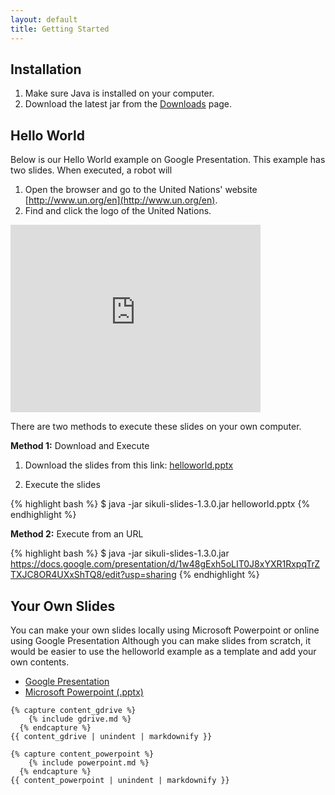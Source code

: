 ```yaml
---
layout: default
title: Getting Started
---
```


## Installation

1. Make sure Java is installed on your computer.
2. Download the latest jar from the [Downloads](/downloads.html) page.


## Hello World

Below is our Hello World example on Google Presentation. This example has two slides. When executed, a robot will
1. Open the browser and go to the United Nations' website [http://www.un.org/en](http://www.un.org/en).
2. Find and click the logo of the United Nations.

<iframe src="https://docs.google.com/presentation/d/1w48gExh5oLIT0J8xYXR1RxpqTrZTXJC8OR4UXxShTQ8/embed?start=false&amp;loop=false&amp;delayms=3000" frameborder="0" width="400" height="300" allowfullscreen="true" mozallowfullscreen="true" webkitallowfullscreen="true">
</iframe>

There are two methods to execute these slides on your own computer.

**Method 1:** Download and Execute

1. Download the slides from this link: [helloworld.pptx](https://docs.google.com/feeds/download/presentations/Export?id=1w48gExh5oLIT0J8xYXR1RxpqTrZTXJC8OR4UXxShTQ8&amp;exportFormat=pptx)

2. Execute the slides

{% highlight bash %}
$ java -jar sikuli-slides-1.3.0.jar helloworld.pptx 
{% endhighlight %}


**Method 2:** Execute from an URL

{% highlight bash %}
$ java -jar sikuli-slides-1.3.0.jar https://docs.google.com/presentation/d/1w48gExh5oLIT0J8xYXR1RxpqTrZTXJC8OR4UXxShTQ8/edit?usp=sharing
{% endhighlight %}

## Your Own Slides


You can make your own slides locally using Microsoft Powerpoint or online using Google Presentation Although you can make slides from scratch, it would be easier to use the helloworld example as a template and add your own contents.


<ul class="nav nav-tabs" id="myTabs">
  <li class="active"><a href="#gdrive" data-toggle="tab">Google Presentation</a></li>
  <li><a href="#powerpoint" data-toggle="tab">Microsoft Powerpoint (.pptx)</a></li>
</ul>

<div class="tab-content">
  <div class="tab-pane active" id="gdrive">


	{% capture content_gdrive %}
	    {% include gdrive.md %}
	  {% endcapture %}
	{{ content_gdrive | unindent | markdownify }}


	
  </div>
  <div class="tab-pane" id="powerpoint">

	{% capture content_powerpoint %}
	    {% include powerpoint.md %}
	  {% endcapture %}
	{{ content_powerpoint | unindent | markdownify }}


  </div>
</div>

<script>
  $(function () {
    $('#myTab a:last').tab('show');
  })
</script>


